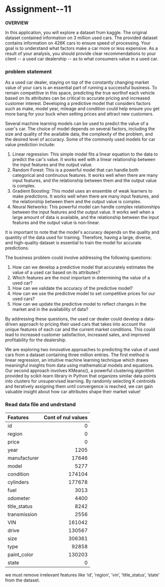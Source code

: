 # Assignment--11
**OVERVIEW**

In this application, you will explore a dataset from kaggle. The original dataset contained information on 3 million used cars. The provided dataset contains information on 426K cars to ensure speed of processing.  Your goal is to understand what factors make a car more or less expensive.  As a result of your analysis, you should provide clear recommendations to your client -- a used car dealership -- as to what consumers value in a used car.

###  problem statement

As a used car dealer, staying on top of the constantly changing market value of your cars is an essential part of running a successful business. To remain competitive in this space, predicting the true worthof each vehicle based on its attributes can be critical to accurate pricing and increased customer interest. Developing a predictive model that considers factors such as make, model year, mileage and condition could help ensure you get more bang for your buck when setting prices and attract new customers.

Several machine learning models can be used to predict the value of a user's car. The choice of model depends on several factors, including the size and quality of the available data, the complexity of the problem, and the desired level of accuracy. Some of the commonly used models for car value prediction include:

1.	Linear regression: This simple model fits a linear equation to the data to predict the car's value. It works well with a linear relationship between the input features and the output value.
2.	Random Forest: This is a powerful model that can handle both categorical and continuous features. It works well when there are many input features, and the relationship between them and the output value is complex.
3.	Gradient Boosting: This model uses an ensemble of weak learners to make predictions. It works well when there are many input features, and the relationship between them and the output value is complex.
4.	Neural Networks: This powerful model can handle complex relationships between the input features and the output value. It works well when a large amount of data is available, and the relationship between the input features and the output value is non-linear.

It is important to note that the model's accuracy depends on the quality and quantity of the data used for training. Therefore, having a large, diverse, and high-quality dataset is essential to train the model for accurate predictions.

The business problem could involve addressing the following questions:

1. How can we develop a predictive model that accurately estimates the value of a used car based on its attributes?
2. Which features are the most important in determining the value of a used car?
3. How can we validate the accuracy of the predictive model?
4. How can we use the predictive model to set competitive prices for our used cars?
5. How can we update the predictive model to reflect changes in the market and in the availability of data?

By addressing these questions, the used car dealer could develop a data-driven approach to pricing their used cars that takes into account the unique features of each car and the current market conditions. This could lead to increased customer satisfaction, increased sales, and improved profitability for the dealership.

We are exploring two innovative approaches to predicting the value of used cars from a dataset containing three million entries. The first method is linear regression, an intuitive machine learning technique which draws meaningful insights from data using mathematical models and equations. Our second approach involves KMeans(), a powerful clustering algorithm provided by scikit-learn library in Python that organizes similar data points into clusters for unsupervised learning. By randomly selecting K centroids and iteratively assigning them until convergence is reached, we can gain valuable insight about how car attributes shape their market value!

### Read data file and undrstand 

|    Features  |      Cont of nul values |
|:-------------|-------:|
| id           |      0 |
| region       |      0 |
| price        |      0 |
| year         |   1205 |
| manufacturer |  17646 |
| model        |   5277 |
| condition    | 174104 |
| cylinders    | 177678 |
| fuel         |   3013 |
| odometer     |   4400 |
| title_status |   8242 |
| transmission |   2556 |
| VIN          | 161042 |
| drive        | 130567 |
| size         | 306361 |
| type         |  92858 |
| paint_color  | 130203 |
| state        |      0 |

we must remove irrelevant features like ‘id’, ’region’, ’vin’, ’title_status’, ’state’ from the dataset.
